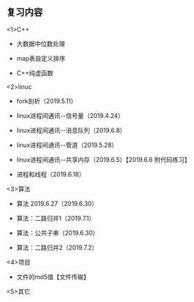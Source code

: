 ## 复习内容 ##
<1>C++

   * 大数据中位数处理
  
   * map表自定义排序

   * C++纯虚函数
  
<2>linuc

   * fork剖析（2019.5.11）

   * linux进程间通讯--信号量（2019.4.24）

   * linux进程间通讯--消息队列（2019.6.8）
   
   * linux进程间通讯--管道（2019.5.28）

   * linux进程间通讯--共享内存（2019.6.5）【2019.6.6 附代码练习】

   * 进程和线程（2019.6.18）

<3>算法
   
   * 算法 2019.6.27（2019.6.30）

   * 算法：二路归并1（2019.7.1）

   * 算法：公共子串（2019.6.30）

   * 算法：二路归并2（2019.7.2）

<4>项目

   * 文件的md5值【文件传输】

<5>其它

